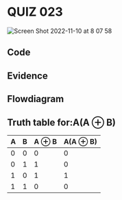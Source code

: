 # QUIZ 023
![Screen Shot 2022-11-10 at 8 07 58](https://user-images.githubusercontent.com/111819437/200961608-587db8c0-4717-4fa9-8025-f2cf00113d1c.png)

## Code
## Evidence
## Flowdiagram

## Truth table for:A(A ⊕ B)  

| A 	| B 	| A ⊕ B 	| A(A ⊕ B) 	|
|---	|---	|-------	|----------	|
| 0 	| 0 	| 0     	| 0        	|
| 0 	| 1 	| 1     	| 0        	|
| 1 	| 0 	| 1     	| 1        	|
| 1 	| 1 	| 0     	| 0        	|

